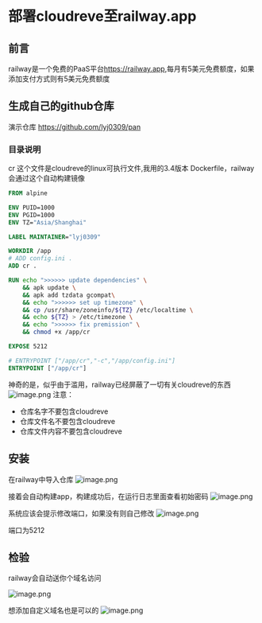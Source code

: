 # 部署cloudreve至railway.app


## 前言
railway是一个免费的PaaS平台<https://railway.app>,每月有5美元免费额度，如果添加支付方式则有5美元免费额度

## 生成自己的github仓库


演示仓库
<https://github.com/lyj0309/pan>

### 目录说明
cr 这个文件是cloudreve的linux可执行文件,我用的3.4版本
Dockerfile，railway会通过这个自动构建镜像

```dockerfile
FROM alpine

ENV PUID=1000
ENV PGID=1000
ENV TZ="Asia/Shanghai"

LABEL MAINTAINER="lyj0309"

WORKDIR /app
# ADD config.ini .
ADD cr .

RUN echo ">>>>>> update dependencies" \
    && apk update \
    && apk add tzdata gcompat\
    && echo ">>>>>> set up timezone" \
    && cp /usr/share/zoneinfo/${TZ} /etc/localtime \
    && echo ${TZ} > /etc/timezone \
    && echo ">>>>>> fix premission" \
    && chmod +x /app/cr

EXPOSE 5212

# ENTRYPOINT ["/app/cr","-c","/app/config.ini"] 
ENTRYPOINT ["/app/cr"] 
```

神奇的是，似乎由于滥用，railway已经屏蔽了一切有关cloudreve的东西
![image.png](https://tva1.sinaimg.cn/large/0077qBLugy1gzc79e7twyj30t509mabc.jpg)
注意：
+ 仓库名字不要包含cloudreve
+ 仓库文件名不要包含cloudreve
+ 仓库文件内容不要包含cloudreve

## 安装
在railway中导入仓库
![image.png](https://tva1.sinaimg.cn/large/0077qBLugy1gzc78ff4soj30q90tydjx.jpg)

接着会自动构建app，构建成功后，在运行日志里面查看初始密码
![image.png](https://tva1.sinaimg.cn/large/0077qBLugy1gzc7d1en36j31k40qjalk.jpg)

系统应该会提示修改端口，如果没有则自己修改
![image.png](https://tva1.sinaimg.cn/large/0077qBLugy1gzc7ed123wj31h00pdafy.jpg)

端口为5212

## 检验
railway会自动送你个域名访问

![image.png](https://tva1.sinaimg.cn/large/0077qBLugy1gzc7gyt7bsj31gf0dq0wh.jpg)


想添加自定义域名也是可以的
![image.png](https://tva1.sinaimg.cn/large/0077qBLugy1gzc7he0zkzj31290ba765.jpg)
